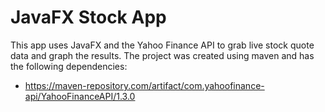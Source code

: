 # JavaFX Stock App

This app uses JavaFX and the Yahoo Finance API to grab live stock quote data and graph the results.  The project was created using maven and has the following dependencies:

- https://maven-repository.com/artifact/com.yahoofinance-api/YahooFinanceAPI/1.3.0
